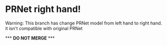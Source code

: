 # PRNet right hand!

Warning: This branch has change PRNet model from left hand to right hand. it isn't compatible with original PRNet

*** **DO NOT MERGE** ***
